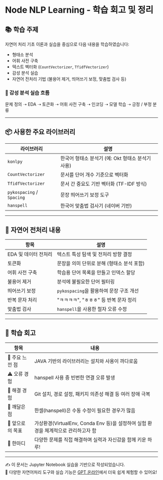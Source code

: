 # Node NLP Learning - 학습 회고 및 정리

## 📚 학습 주제

자연어 처리 기초 이론과 실습을 중심으로 다음 내용을 학습하였습니다:

- 형태소 분석
- 어휘 사전 구축
- 텍스트 벡터화 (`CountVectorizer`, `TfidfVectorizer`)
- 감성 분석 실습
- 자연어 전처리 기법 (불용어 제거, 띄어쓰기 보정, 맞춤법 검사 등)

### 🧪 감성 분석 실습 흐름
  
문제 정의 ➝ EDA ➝ 토큰화 ➝ 어휘 사전 구축 ➝ 인코딩 ➝ 모델 학습 ➝ 긍정 / 부정 분류


---

## 📦 사용한 주요 라이브러리

| 라이브러리             | 설명 |
|------------------------|------|
| `konlpy`               | 한국어 형태소 분석기 (예: Okt 형태소 분석기 사용) |
| `CountVectorizer`      | 문서를 단어 개수 기준으로 벡터화 |
| `TfidfVectorizer`      | 문서 간 중요도 기반 벡터화 (TF-IDF 방식) |
| `pykospacing` / `Spacing` | 문장 띄어쓰기 보정 도구 |
| `hanspell`             | 한국어 맞춤법 검사기 (네이버 기반) |

---

## 🧼 자연어 전처리 내용

| 항목               | 설명 |
|--------------------|------|
| EDA 및 데이터 전처리 | 텍스트 특성 탐색 및 전처리 방향 결정 |
| 토큰화              | 문장을 의미 단위로 분해 (형태소 분석 포함) |
| 어휘 사전 구축      | 학습용 단어 목록을 만들고 인덱스 할당 |
| 불용어 제거         | 분석에 불필요한 단어 필터링 |
| 띄어쓰기 보정       | `pykospacing`을 활용하여 문장 구조 개선 |
| 반복 문자 처리      | "ㅋㅋㅋㅋ", "ㅎㅎㅎ" 등 반복 문자 정리 |
| 맞춤법 검사         | `hanspell`을 사용한 철자 오류 수정 |

---

## 🧠 학습 회고

| 항목            | 내용 |
|-----------------|------|
| 📌 주요 느낀 점  | JAVA 기반의 라이브러리는 설치와 사용이 까다로움 |
| ⚠️ 오류 경험     | hanspell 사용 중 빈번한 연결 오류 발생 |
| 🔧 해결 경험     | Git 설치, 경로 설정, 패키지 의존성 해결 등 여러 장애 극복 |
| 💬 깨달은 점     | 한셀(hanspell)은 수동 수정이 필요한 경우가 많음 |
| 🚀 앞으로의 목표 | 가상환경(VirtualEnv, Conda Env 등)을 설정하여 실험 환경을 체계적으로 관리하고자 함 |
| 🌱 한마디        | 다양한 문제를 직접 해결하며 실력과 자신감을 함께 키운 하루! |

---

✍️ 이 문서는 Jupyter Notebook 실습을 기반으로 작성되었습니다.  
📎 다양한 자연어처리 도구와 실습 기능은 [GPT 온라인](https://gptonline.ai/ko/)에서 더욱 쉽게 체험할 수 있어요!

